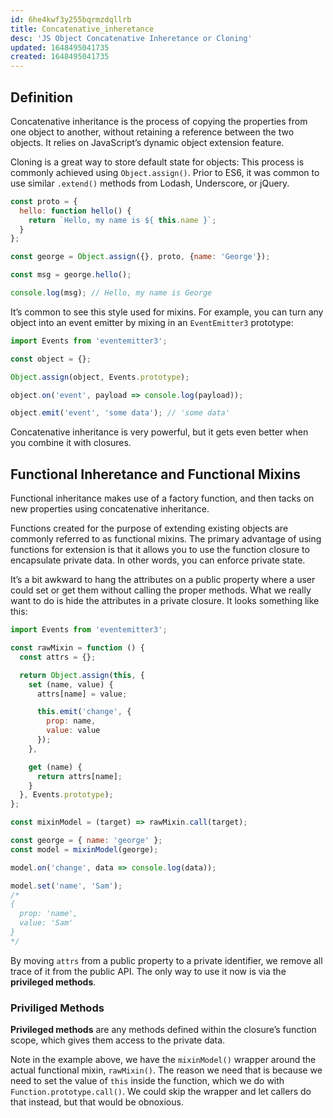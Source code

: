 ```yaml
---
id: 6he4kwf3y255bqrmzdqllrb
title: Concatenative_inheretance
desc: 'JS Object Concatenative Inheretance or Cloning'
updated: 1648495041735
created: 1648495041735
---
```

## Definition

Concatenative inheritance is the process of copying the properties from one object to another, without retaining a reference between the two objects. It relies on JavaScript’s dynamic object extension feature.

Cloning is a great way to store default state for objects: This process is commonly achieved using `Object.assign()`. Prior to ES6, it was common to use similar `.extend()` methods from Lodash, Underscore, or jQuery.

```javascript
const proto = {
  hello: function hello() {
    return `Hello, my name is ${ this.name }`;
  }
};

const george = Object.assign({}, proto, {name: 'George'});

const msg = george.hello();

console.log(msg); // Hello, my name is George
```

It’s common to see this style used for mixins. For example, you can turn any object into an event emitter by mixing in an `EventEmitter3` prototype:

```javascript
import Events from 'eventemitter3';

const object = {};

Object.assign(object, Events.prototype);

object.on('event', payload => console.log(payload));

object.emit('event', 'some data'); // 'some data'
```

Concatenative inheritance is very powerful, but it gets even better when you combine it with closures.

## Functional Inheretance and Functional Mixins

Functional inheritance makes use of a factory function, and then tacks on new properties using concatenative inheritance.

Functions created for the purpose of extending existing objects are commonly referred to as functional mixins. The primary advantage of using functions for extension is that it allows you to use the function closure to encapsulate private data. In other words, you can enforce private state.

It’s a bit awkward to hang the attributes on a public property where a user could set or get them without calling the proper methods. What we really want to do is hide the attributes in a private closure. It looks something like this:

```javascript
import Events from 'eventemitter3';

const rawMixin = function () {
  const attrs = {};

  return Object.assign(this, {
    set (name, value) {
      attrs[name] = value;

      this.emit('change', {
        prop: name,
        value: value
      });
    },

    get (name) {
      return attrs[name];
    }
  }, Events.prototype);
};

const mixinModel = (target) => rawMixin.call(target);

const george = { name: 'george' };
const model = mixinModel(george);

model.on('change', data => console.log(data));

model.set('name', 'Sam');
/*
{
  prop: 'name',
  value: 'Sam'
}
*/
```

By moving `attrs` from a public property to a private identifier, we remove all trace of it from the public API. The only way to use it now is via the **privileged methods**.

### Priviliged Methods

**Privileged methods** are any methods defined within the closure’s function scope, which gives them access to the private data.

Note in the example above, we have the `mixinModel()` wrapper around the actual functional mixin, `rawMixin()`. The reason we need that is because we need to set the value of `this` inside the function, which we do with `Function.prototype.call()`. We could skip the wrapper and let callers do that instead, but that would be obnoxious.
